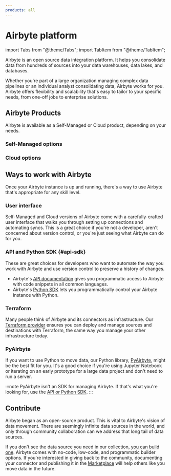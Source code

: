```yaml
---
products: all
---
```


# Airbyte platform

import Tabs from "@theme/Tabs";
import TabItem from "@theme/TabItem";

Airbyte is an open source data integration platform. It helps you consolidate data from hundreds of sources into your data warehouses, data lakes, and databases.

Whether you're part of a large organization managing complex data pipelines or an individual analyst consolidating data, Airbyte works for you. Airbyte offers flexibility and scalability that's easy to tailor to your specific needs, from one-off jobs to enterprise solutions.

## Airbyte Products

Airbyte is available as a Self-Managed or Cloud product, depending on your needs.

### Self-Managed options

<Grid columns="2">

<CardWithIcon title="Self-Managed Enterprise" description="Highly available, secure data movement for your entire organization. To start with Self-Managed Enterprise, you need a license key. For more details, read the enterprise setup guide." ctaText="Enterprise Setup" ctaLink="../../enterprise-setup" icon="fa-lock" />

<CardWithIcon title="Self-Managed Community" description="Our open-source version of Airbyte. Deploy locally or in your own infrastructure. Get started immediately and keep your data on your premises." ctaText="Quickstart" ctaLink="oss-quickstart" icon="fa-download" />

</Grid>

### Cloud options

<Grid columns="2">

<CardWithIcon title="Cloud" description="A Cloud-native version of Airbyte that provides a fully managed experience for data replication. Focus on moving data while Airbyte manages the infrastructure. Free 14-day trial." ctaText="Sign Up for Cloud" ctaLink="https://cloud.airbyte.com/signup" icon="fa-cloud" />

<CardWithIcon title="Cloud Teams" description="For organizations
looking to scale efficiently. Role based access control, single sign on, and more ensure Cloud is a robust solution that can grow with your team." ctaText="Talk to Sales" ctaLink="https://airbyte.com/company/talk-to-sales" icon="fa-lock" />

</Grid>

## Ways to work with Airbyte

Once your Airbyte instance is up and running, there's a way to use Airbyte that's appropriate for any skill level.

### User interface

Self-Managed and Cloud versions of Airbyte come with a carefully-crafted user interface that walks you through setting up connections and automating syncs. This is a great choice if you're not a developer, aren't concerned about version control, or you're just seeing what Airbyte can do for you.

### API and Python SDK {#api-sdk}

These are great choices for developers who want to automate the way you work with Airbyte and use version control to preserve a history of changes.

- Airbyte's [API documentation](https://reference.airbyte.com) gives you programmatic access to Airbyte with code snippets in all common languages.
- Airbyte's [Python SDK](https://github.com/airbytehq/airbyte-api-python-sdk) lets you programmatically control your Airbyte instance with Python.

### Terraform

Many people think of Airbyte and its connectors as infrastructure. Our [Terraform provider](/platform/terraform-documentation) ensures you can deploy and manage sources and destinations with Terraform, the same way you manage your other infrastructure today.

### PyAirbyte

If you want to use Python to move data, our Python library, [PyAirbyte](/platform/using-airbyte/pyairbyte/getting-started), might be the best fit for you. It's a good choice if you're using Jupyter Notebook or iterating on an early prototype for a large data project and don't need to run a server.

:::note
PyAirbyte isn't an SDK for managing Airbyte. If that's what you're looking for, use the [API or Python SDK](#api-sdk).
:::

## Contribute

Airbyte began as an open-source product. This is vital to Airbyte's vision of data movement. There are seemingly infinite data sources in the world, and only through community collaboration can we address that long tail of data sources.

If you don't see the data source you need in our collection, [you can build one](/platform/connector-development/). Airbyte comes with no-code, low-code, and programmatic builder options. If you're interested in giving back to the community, documenting your connector and publishing it in the [Marketplace](/integrations/) will help others like you move data in the future.
